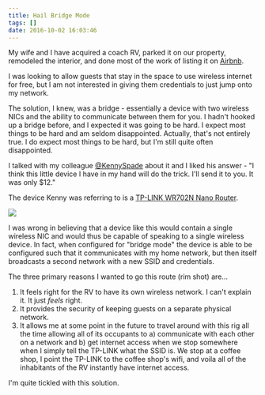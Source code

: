 ```yaml
---
title: Hail Bridge Mode
tags: []
date: 2016-10-02 16:03:46
---
```


My wife and I have acquired a coach RV, parked it on our property, remodeled the interior, and done most of the work of listing it on [Airbnb](http://www.airbnb.com).

I was looking to allow guests that stay in the space to use wireless internet for free, but I am not interested in giving them credentials to just jump onto my network.

The solution, I knew, was a bridge - essentially a device with two wireless NICs and the ability to communicate between them for you. I hadn&#39;t hooked up a bridge before, and I expected it was going to be hard. I expect most things to be hard and am seldom disappointed. Actually, that&#39;s not entirely true. I do expect most things to be hard, but I&#39;m still quite often disappointed.

I talked with my colleague [@KennySpade](http://www.twitter.com/kennyspade) about it and I liked his answer - &quot;I think this little device I have in my hand will do the trick. I&#39;ll send it to you. It was only $12.&quot;

The device Kenny was referring to is a [TP-LINK WR702N Nano Router](http://www.tp-link.com/en/products/details/cat-9_TL-WR702N.html).

![](http://codefoster.blob.core.windows.net/site/image/f0375f6e22fb4cf1a92650fa281b81fe/bridgemode_router_1.jpg)

I was wrong in believing that a device like this would contain a single wireless NIC and would thus be capable of speaking to a single wireless device. In fact, when configured for &quot;bridge mode&quot; the device is able to be configured such that it communicates with my home network, but then itself broadcasts a second network with a new SSID and credentials.

The three primary reasons I wanted to go this route (rim shot) are...

1.  It feels right for the RV to have its own wireless network. I can&#39;t explain it. It just&nbsp;_feels_&nbsp;right.
2.  It provides the security of keeping guests on a separate physical network.
3.  It allows me at some point in the future to travel around with this rig all the time allowing all of its occupants to a) communicate with each other on a network and b) get internet access when we stop somewhere when I simply tell the TP-LINK what the SSID is. We stop at a coffee shop, I point the TP-LINK to the coffee shop&#39;s wifi, and voila all of the inhabitants of the RV instantly have internet access.

I&#39;m quite tickled with this solution.